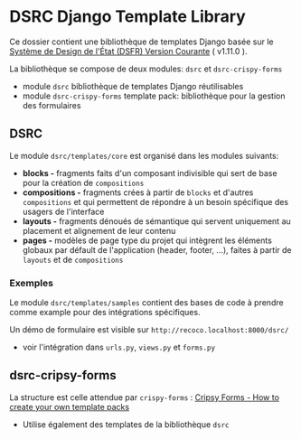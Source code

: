 # DSRC Django Template Library

Ce dossier contient une bibliothèque de templates Django basée sur le [Système de Design de l'État (DSFR) Version Courante](https://www.systeme-de-design.gouv.fr/a-propos/versions/version-courante/) ( v1.11.0 ).

La bibliothèque se compose de deux modules: `dsrc` et `dsrc-crispy-forms`

- module `dsrc` bibliothèque de templates Django réutilisables
- module `dsrc-crispy-forms` template pack:  bibliothèque pour la gestion des formulaires

## DSRC

Le module `dsrc/templates/core` est organisé dans les modules suivants:

- **blocks -** fragments faits d'un composant indivisible qui sert de base pour la création de `compositions`
- **compositions -** fragments crées à partir de `blocks` et d'autres `compositions` et qui permettent de répondre à un besoin spécifique des usagers de l'interface
- **layouts -** fragments dénoués de sémantique qui servent uniquement au placement et alignement de leur contenu
- **pages -** modèles de page type du projet qui intègrent les éléments globaux par défault de l'application (header, footer, ...), faites à partir de `layouts` et de `compositions`

### Exemples

Le module `dsrc/templates/samples` contient des bases de code à prendre comme example pour des intégrations spécifiques.

Un démo de formulaire est visible sur `http://recoco.localhost:8000/dsrc/`

- voir l'intégration dans `urls.py`, `views.py` et `forms.py`

## dsrc-cripsy-forms

La structure est celle attendue par `crispy-forms` : [Cripsy Forms - How to create your own template packs](https://django-crispy-forms.readthedocs.io/en/latest/template_packs.html#)

- Utilise également des templates de la bibliothèque `dsrc`
